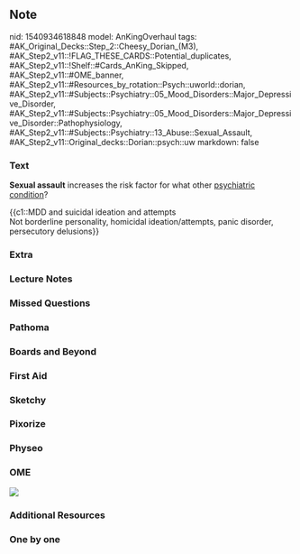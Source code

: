 ## Note
nid: 1540934618848
model: AnKingOverhaul
tags: #AK_Original_Decks::Step_2::Cheesy_Dorian_(M3), #AK_Step2_v11::!FLAG_THESE_CARDS::Potential_duplicates, #AK_Step2_v11::!Shelf::#Cards_AnKing_Skipped, #AK_Step2_v11::#OME_banner, #AK_Step2_v11::#Resources_by_rotation::Psych::uworld::dorian, #AK_Step2_v11::#Subjects::Psychiatry::05_Mood_Disorders::Major_Depressive_Disorder, #AK_Step2_v11::#Subjects::Psychiatry::05_Mood_Disorders::Major_Depressive_Disorder::Pathophysiology, #AK_Step2_v11::#Subjects::Psychiatry::13_Abuse::Sexual_Assault, #AK_Step2_v11::Original_decks::Dorian::psych::uw
markdown: false

### Text
<b>Sexual assault</b> increases the risk factor for what other
<u>psychiatric condition</u>?
<div>
  {{c1::MDD and suicidal ideation and attempts
</div>
<div>
  Not borderline personality, homicidal ideation/attempts, panic
  disorder, persecutory delusions}}
</div>

### Extra


### Lecture Notes


### Missed Questions


### Pathoma


### Boards and Beyond


### First Aid


### Sketchy


### Pixorize


### Physeo


### OME
<div class="ome-widget">
  <a href="https://onlinemeded.org?ref=anki"><img src=
  "_OME_AnkiFlashcards_General_7.png"></a>
</div>

### Additional Resources


### One by one

